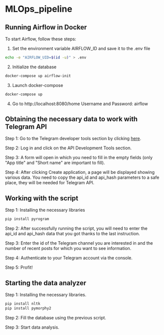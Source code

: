 # MLOps_pipeline

## Running Airflow in Docker
To start Airflow, follow these steps:
1. Set the environment variable AIRFLOW_ID and save it to the .env file

```bash
echo -e "AIRFLOW_UID=$(id -u)" > .env
```

2. Initialize the database

```bash
docker-compose up airflow-init
```

3. Launch docker-compose

```bash
docker-compose up
```

4. Go to http://localhost:8080/home
   Username and Password: airflow

## Obtaining the necessary data to work with Telegram API

Step 1: Go to the Telegram developer tools section by clicking [here](https://my.telegram.org/auth?to=apps).

Step 2: Log in and click on the API Development Tools section.

Step 3: A form will open in which you need to fill in the empty fields (only "App title" and "Short name" are important to fill).

Step 4: After clicking Create application, a page will be displayed showing various data. You need to copy the api_id and api_hash parameters to a safe place, they will be needed for Telegram API.

## Working with the script

Step 1: Installing the necessary libraries

```bash
pip install pyrogram
```

Step 2: After successfully running the script, you will need to enter the api_id and api_hash data that you got thanks to the last instruction.

Step 3: Enter the id of the Telegram channel you are interested in and the number of recent posts for which you want to see information.

Step 4: Authenticate to your Telegram account via the console.

Step 5: Profit!

## Starting the data analyzer

Step 1: Installing the necessary libraries.

```bash
pip install nltk
pip install pymorphy2
```

Step 2: Fill the database using the previous script.

Step 3: Start data analysis.